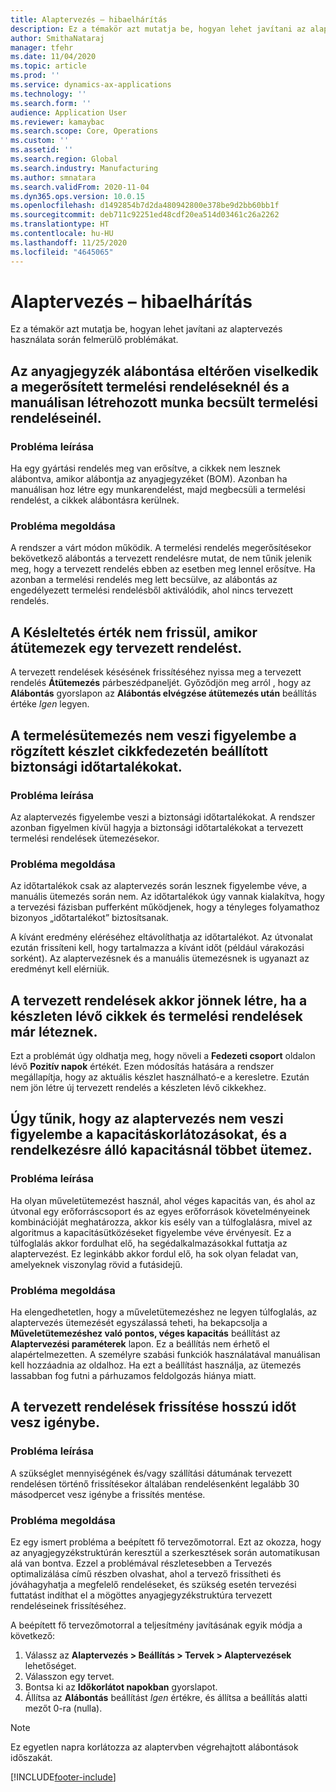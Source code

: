 ```yaml
---
title: Alaptervezés – hibaelhárítás
description: Ez a témakör azt mutatja be, hogyan lehet javítani az alaptervezés használata során felmerülő problémákat.
author: SmithaNataraj
manager: tfehr
ms.date: 11/04/2020
ms.topic: article
ms.prod: ''
ms.service: dynamics-ax-applications
ms.technology: ''
ms.search.form: ''
audience: Application User
ms.reviewer: kamaybac
ms.search.scope: Core, Operations
ms.custom: ''
ms.assetid: ''
ms.search.region: Global
ms.search.industry: Manufacturing
ms.author: smnatara
ms.search.validFrom: 2020-11-04
ms.dyn365.ops.version: 10.0.15
ms.openlocfilehash: d1492854b7d2da480942800e378be9d2bb60bb1f
ms.sourcegitcommit: deb711c92251ed48cdf20ea514d03461c26a2262
ms.translationtype: HT
ms.contentlocale: hu-HU
ms.lasthandoff: 11/25/2020
ms.locfileid: "4645065"
---
```

# <a name="troubleshoot-master-planning"></a>Alaptervezés – hibaelhárítás

Ez a témakör azt mutatja be, hogyan lehet javítani az alaptervezés használata során felmerülő problémákat.

## <a name="bill-of-materials-explosion-behaves-differently-for-firmed-production-orders-and-for-estimated-production-orders-for-manually-created-work"></a>Az anyagjegyzék alábontása eltérően viselkedik a megerősített termelési rendeléseknél és a manuálisan létrehozott munka becsült termelési rendeléseinél.

### <a name="issue-description"></a>Probléma leírása

Ha egy gyártási rendelés meg van erősítve, a cikkek nem lesznek alábontva, amikor alábontja az anyagjegyzéket (BOM). Azonban ha manuálisan hoz létre egy munkarendelést, majd megbecsüli a termelési rendelést, a cikkek alábontásra kerülnek.

### <a name="issue-resolution"></a>Probléma megoldása

A rendszer a várt módon működik. A termelési rendelés megerősítésekor bekövetkező alábontás a tervezett rendelésre mutat, de nem tűnik jelenik meg, hogy a tervezett rendelés ebben az esetben meg lennel erősítve. Ha azonban a termelési rendelés meg lett becsülve, az alábontás az engedélyezett termelési rendelésből aktiválódik, ahol nincs tervezett rendelés.

## <a name="the-delay-value-isnt-updated-when-i-reschedule-a-planned-order"></a>A Késleltetés érték nem frissül, amikor átütemezek egy tervezett rendelést.

A tervezett rendelések késésének frissítéséhez nyissa meg a tervezett rendelés **Átütemezés** párbeszédpaneljét. Győződjön meg arról , hogy az **Alábontás** gyorslapon az **Alábontás elvégzése átütemezés után** beállítás értéke *Igen* legyen.

## <a name="production-scheduling-doesnt-consider-the-safety-margins-that-are-set-on-the-item-coverage-for-pegged-supply"></a>A termelésütemezés nem veszi figyelembe a rögzített készlet cikkfedezetén beállított biztonsági időtartalékokat.

### <a name="issue-description"></a>Probléma leírása

Az alaptervezés figyelembe veszi a biztonsági időtartalékokat. A rendszer azonban figyelmen kívül hagyja a biztonsági időtartalékokat a tervezett termelési rendelések ütemezésekor.

### <a name="issue-resolution"></a>Probléma megoldása

Az időtartalékok csak az alaptervezés során lesznek figyelembe véve, a manuális ütemezés során nem. Az időtartalékok úgy vannak kialakítva, hogy a tervezési fázisban pufferként működjenek, hogy a tényleges folyamathoz bizonyos „időtartalékot” biztosítsanak.

A kívánt eredmény eléréséhez eltávolíthatja az időtartalékot. Az útvonalat ezután frissíteni kell, hogy tartalmazza a kívánt időt (például várakozási sorként). Az alaptervezésnek és a manuális ütemezésnek is ugyanazt az eredményt kell elérniük.

## <a name="planned-orders-are-generated-even-though-we-have-items-in-stock-and-production-orders-already-exist-for-them"></a>A tervezett rendelések akkor jönnek létre, ha a készleten lévő cikkek és termelési rendelések már léteznek.

Ezt a problémát úgy oldhatja meg, hogy növeli a **Fedezeti csoport** oldalon lévő **Pozitív napok** értékét. Ezen módosítás hatására a rendszer megállapítja, hogy az aktuális készlet használható-e a keresletre. Ezután nem jön létre új tervezett rendelés a készleten lévő cikkekhez.

## <a name="master-planning-doesnt-seem-to-respect-capacity-limitations-and-is-scheduling-more-than-the-available-capacity"></a>Úgy tűnik, hogy az alaptervezés nem veszi figyelembe a kapacitáskorlátozásokat, és a rendelkezésre álló kapacitásnál többet ütemez.

### <a name="issue-description"></a>Probléma leírása

Ha olyan műveletütemezést használ, ahol véges kapacitás van, és ahol az útvonal egy erőforráscsoport és az egyes erőforrások követelményeinek kombinációját meghatározza, akkor kis esély van a túlfoglalásra, mivel az algoritmus a kapacitásütközéseket figyelembe véve érvényesít. Ez a túlfoglalás akkor fordulhat elő, ha segédalkalmazásokkal futtatja az alaptervezést. Ez leginkább akkor fordul elő, ha sok olyan feladat van, amelyeknek viszonylag rövid a futásidejű.

### <a name="issue-resolution"></a>Probléma megoldása

Ha elengedhetetlen, hogy a műveletütemezéshez ne legyen túlfoglalás, az alaptervezés ütemezését egyszálassá teheti, ha bekapcsolja a **Műveletütemezéshez való pontos, véges kapacitás** beállítást az **Alaptervezési paraméterek** lapon. Ez a beállítás nem érhető el alapértelmezetten. A személyre szabási funkciók használatával manuálisan kell hozzáadnia az oldalhoz. Ha ezt a beállítást használja, az ütemezés lassabban fog futni a párhuzamos feldolgozás hiánya miatt.

## <a name="planned-orders-take-a-long-time-to-update"></a>A tervezett rendelések frissítése hosszú időt vesz igénybe.

### <a name="issue-description"></a>Probléma leírása

A szükséglet mennyiségének és/vagy szállítási dátumának tervezett rendelésen történő frissítésekor általában rendelésenként legalább 30 másodpercet vesz igénybe a frissítés mentése.

### <a name="issue-resolution"></a>Probléma megoldása

Ez egy ismert probléma a beépített fő tervezőmotorral. Ezt az okozza, hogy az anyagjegyzékstruktúrán keresztül a szerkesztések során automatikusan alá van bontva. Ezzel a problémával részletesebben a Tervezés optimalizálása című részben olvashat, ahol a tervező frissítheti és jóváhagyhatja a megfelelő rendeléseket, és szükség esetén tervezési futtatást indíthat el a mögöttes anyagjegyzékstruktúra tervezett rendeléseinek frissítéséhez.

A beépített fő tervezőmotorral a teljesítmény javításának egyik módja a következő:

1. Válassz az **Alaptervezés \> Beállítás \> Tervek \> Alaptervezések** lehetőséget.
1. Válasszon egy tervet.
1. Bontsa ki az **Időkorlátot napokban** gyorslapot.
1. Állítsa az **Alábontás** beállítást *Igen* értékre, és állítsa a beállítás alatti mezőt 0-ra (nulla).

> [!NOTE]
> Ez egyetlen napra korlátozza az alaptervben végrehajtott alábontások időszakát.


[!INCLUDE[footer-include](../../includes/footer-banner.md)]